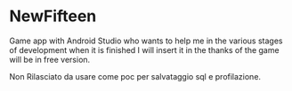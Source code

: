 # NewFifteen
Game app with Android Studio
who wants to help me in the various stages of
development when it is finished I will insert
it in the thanks of the game will be in free version.

Non Rilasciato da usare come poc per salvataggio sql e profilazione.
